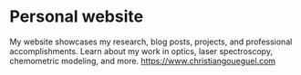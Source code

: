 # Personal website
My website showcases my research, blog posts, projects, and professional accomplishments. Learn about my work in optics, laser spectroscopy, chemometric modeling, and more.
https://www.christiangoueguel.com
